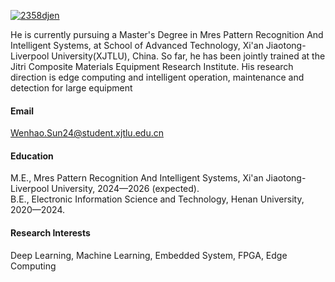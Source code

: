 

[![2358djen](https://img.shields.io/badge/2358djen-github-blue?logo=github)](https://github.com/2358djen)

He is currently pursuing a Master's Degree in Mres Pattern Recognition And Intelligent Systems, at School of Advanced Technology, Xi'an Jiaotong-Liverpool University(XJTLU), China. So far, he has been jointly trained at the Jitri Composite Materials Equipment Research Institute. His research direction is edge computing and intelligent operation, maintenance and detection for large equipment

#### Email
Wenhao.Sun24@student.xjtlu.edu.cn

#### Education
M.E., Mres Pattern Recognition And Intelligent Systems, Xi'an Jiaotong-Liverpool University, 2024—2026 (expected).\
B.E., Electronic Information Science and Technology, Henan University, 2020—2024.

#### Research Interests
Deep Learning, Machine Learning, Embedded System, FPGA, Edge Computing

